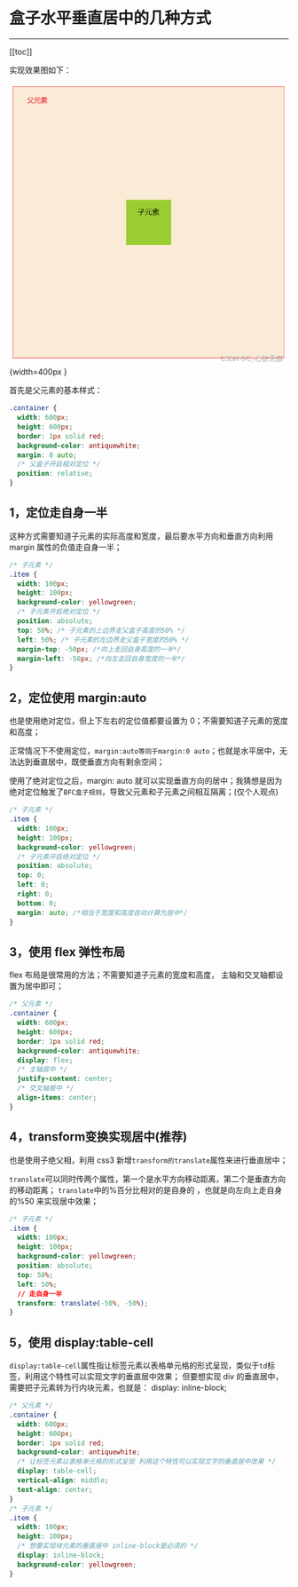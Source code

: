 # 盒子水平垂直居中的几种方式

----


[[toc]]


实现效果图如下： 

![在这里插入图片描述](../images/css-center.png){width=400px }

首先是父元素的基本样式：

```css
.container {
  width: 600px;
  height: 600px;
  border: 1px solid red;
  background-color: antiquewhite;
  margin: 0 auto;
  /* 父盒子开启相对定位 */
  position: relative;
}
```

## 1，定位走自身一半

这种方式需要知道子元素的实际高度和宽度，最后要水平方向和垂直方向利用 margin 属性的负值走自身一半；

```css
/* 子元素 */
.item {
  width: 100px;
  height: 100px;
  background-color: yellowgreen;
  /* 子元素开启绝对定位 */
  position: absolute;
  top: 50%; /* 子元素的上边界走父盒子高度的50% */
  left: 50%; /* 子元素的左边界走父盒子宽度的50% */
  margin-top: -50px; /*向上走回自身高度的一半*/
  margin-left: -50px; /*向左走回自身宽度的一半*/
}
```

## 2，定位使用 margin:auto

也是使用绝对定位，但上下左右的定位值都要设置为 0；不需要知道子元素的宽度和高度；

正常情况下不使用定位，`margin:auto等同于margin:0 auto`；也就是水平居中，无法达到垂直居中，既使垂直方向有剩余空间；

使用了绝对定位之后，margin: auto 就可以实现垂直方向的居中；我猜想是因为绝对定位触发了`BFC盒子规则`，导致父元素和子元素之间相互隔离；(仅个人观点)

```css
/* 子元素 */
.item {
  width: 100px;
  height: 100px;
  background-color: yellowgreen;
  /* 子元素开启绝对定位 */
  position: absolute;
  top: 0;
  left: 0;
  right: 0;
  bottom: 0;
  margin: auto; /*相当于宽度和高度自动计算为居中*/
}
```

## 3，使用 flex 弹性布局

flex 布局是很常用的方法；不需要知道子元素的宽度和高度， 主轴和交叉轴都设置为居中即可；

```css
/* 父元素 */
.container {
  width: 600px;
  height: 600px;
  border: 1px solid red;
  background-color: antiquewhite;
  display: flex;
  /* 主轴居中 */
  justify-content: center;
  /* 交叉轴居中 */
  align-items: center;
}
```

## 4，transform变换实现居中(推荐)

也是使用子绝父相，利用 css3 新增`transform的translate`属性来进行垂直居中；

`translate`可以同时传两个属性，第一个是水平方向移动距离，第二个是垂直方向的移动距离；
`translate`中的%百分比相对的是自身的 ，也就是向左向上走自身的%50 来实现居中效果；

```css
/* 子元素 */
.item {
  width: 100px;
  height: 100px;
  background-color: yellowgreen;
  position: absolute;
  top: 50%;
  left: 50%;
  // 走自身一半
  transform: translate(-50%, -50%);
}
```

## 5，使用 display:table-cell

`display:table-cell`属性指让标签元素以表格单元格的形式呈现，类似于`td`标签，利用这个特性可以实现文字的垂直居中效果；
但要想实现 div 的垂直居中，需要把子元素转为行内块元素，也就是： display: inline-block;

```css
/* 父元素 */
.container {
  width: 600px;
  height: 600px;
  border: 1px solid red;
  background-color: antiquewhite;
  /* 让标签元素以表格单元格的形式呈现 利用这个特性可以实现文字的垂直居中效果 */
  display: table-cell;
  vertical-align: middle;
  text-align: center;
}
/* 子元素 */
.item {
  width: 100px;
  height: 100px;
  /* 想要实现块元素的垂直居中 inline-block是必须的 */
  display: inline-block;
  background-color: yellowgreen;
}
```
